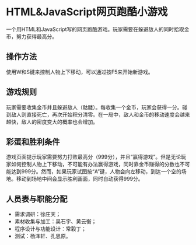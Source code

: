 # HTML&JavaScript网页跑酷小游戏
一个用HTML和JavaScript写的网页跑酷游戏。玩家需要在躲避敌人的同时拾取金币，努力获得最高分。
## 操作方法
使用W和S键来控制人物上下移动，可以通过按F5来开始新游戏。
## 游戏规则
玩家需要收集金币并且躲避敌人（骷髅）。每收集一个金币，玩家会获得一分。碰到敌人则直接死亡，再次开始积分清零。在一局中，敌人和金币的移动速度会越来越快，敌人的密度变大的概率也会增加。
## 彩蛋和胜利条件
游戏页面提示玩家需要努力打败最高分（999分），并且“赢得游戏”。但是无论玩家如何控制人物上下移动，不可能有办法赢得游戏，同时靠金币赚得的分数也不可能达到999分。然而，如果玩家试图按“A”键，人物会向左移动，到达一个空的场地。移动到场地中间会显示胜利画面，同时自动获得999分。
## 人员表与职能分配
- 需求调研：徐庄天；
- 素材收集与加工：吴石宇、黄云衡；
- 程序设计与功能设计：常毅丁；
- 测试：杨泽轩、孔思原。
